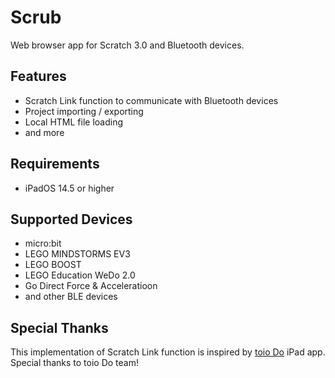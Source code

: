# Scrub

Web browser app for Scratch 3.0 and Bluetooth devices.

## Features

- Scratch Link function to communicate with Bluetooth devices
- Project importing / exporting
- Local HTML file loading
- and more

## Requirements

- iPadOS 14.5 or higher

## Supported Devices

- micro:bit
- LEGO MINDSTORMS EV3
- LEGO BOOST
- LEGO Education WeDo 2.0
- Go Direct Force & Acceleratioon
- and other BLE devices

## Special Thanks

This implementation of Scratch Link function is inspired by [toio Do](https://toio.io/special/do/) iPad app. Special thanks to toio Do team!
